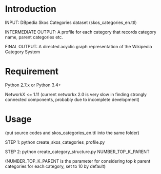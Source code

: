 # Introduction

INPUT: DBpedia Skos Categories dataset (skos_categories_en.ttl)

INTERMEDIATE OUTPUT: A profile for each category that records category name, parent categories etc.

FINAL OUTPUT: A directed acyclic graph representation of the Wikipedia Category System

# Requirement

Python 2.7.x or Python 3.4+

NetworkX <= 1.11 (current networkx 2.0 is very slow in finding strongly connected components, probably due to incomplete development)

# Usage

(put source codes and skos_categories_en.ttl into the same folder)

STEP 1: python create_skos_categories_profile.py

STEP 2: python create_category_structure.py NUMBER_TOP_K_PARENT

(NUMBER_TOP_K_PARENT is the parameter for considering top k parent categories for each category, set to 10 by default)
